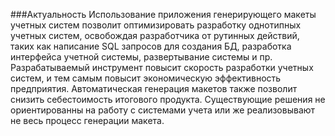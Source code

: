###Актуальность
Использование приложения генерирующего макеты учетных систем позволит оптимизировать разработку однотипных учетных систем, освобождая разработчика от рутинных действий, таких как написание SQL запросов для создания БД, разработка интерфейса учетной системы, развертывание системы и пр.
Разрабатываемый инструмент повысит скорость разработки учетных систем, и тем самым повысит экономическую эффективность предприятия.
Автоматическая генерация макетов также позволит снизить себестоимость итогового продукта.
Существующие решения не ориентированны на работу с системами учета или же реализовывают не весь процесс генерации макета.
